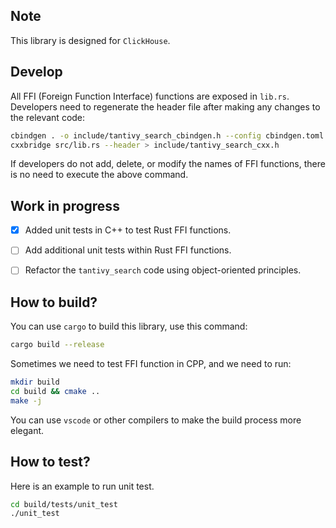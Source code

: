 ## Note

This library is designed for `ClickHouse`.

## Develop

All FFI (Foreign Function Interface) functions are exposed in `lib.rs`. Developers need to regenerate the header file after making any changes to the relevant code:

```bash
cbindgen . -o include/tantivy_search_cbindgen.h --config cbindgen.toml
cxxbridge src/lib.rs --header > include/tantivy_search_cxx.h
```

If developers do not add, delete, or modify the names of FFI functions, there is no need to execute the above command.

## Work in progress
- [x] Added unit tests in C++ to test Rust FFI functions.
- [ ] Add additional unit tests within Rust FFI functions.
- [ ] Refactor the `tantivy_search` code using object-oriented principles.


## How to build?
You can use `cargo` to build this library, use this command:
```bash
cargo build --release
```
Sometimes we need to test FFI function in CPP, and we need to run:
```bash
mkdir build
cd build && cmake ..
make -j
```
You can use `vscode` or other compilers to make the build process more elegant.

## How to test?
Here is an example to run unit test.
```bash
cd build/tests/unit_test
./unit_test
```